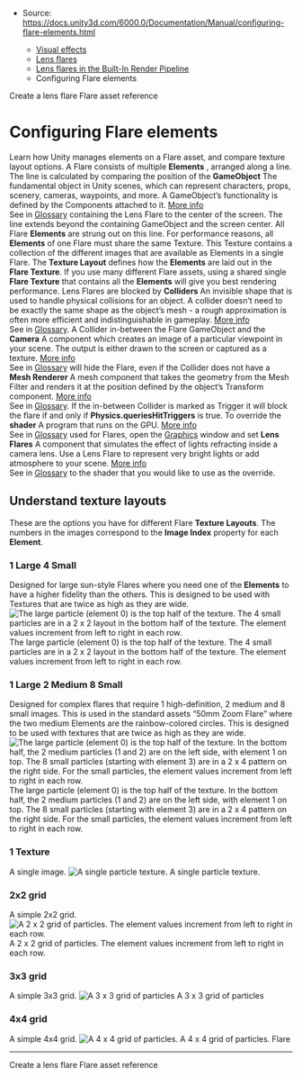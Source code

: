 * Source: https://docs.unity3d.com/6000.0/Documentation/Manual/configuring-flare-elements.html

  * [Visual effects](https://docs.unity3d.com/6000.0/Documentation/Manual/visual-effects.html)
  * [Lens flares](https://docs.unity3d.com/6000.0/Documentation/Manual/visual-effects-lens-flares.html)
  * [Lens flares in the Built-In Render Pipeline](https://docs.unity3d.com/6000.0/Documentation/Manual/lens-flare-birp.html)
  * Configuring Flare elements


[](https://docs.unity3d.com/6000.0/Documentation/Manual/create-lens-flare.html)
Create a lens flare
[](https://docs.unity3d.com/6000.0/Documentation/Manual/class-Flare.html)
Flare asset reference
# Configuring Flare elements
Learn how Unity manages elements on a Flare asset, and compare texture layout options.
A Flare consists of multiple **Elements** , arranged along a line. The line is calculated by comparing the position of the **GameObject** The fundamental object in Unity scenes, which can represent characters, props, scenery, cameras, waypoints, and more. A GameObject’s functionality is defined by the Components attached to it. [More info](https://docs.unity3d.com/6000.0/Documentation/Manual/class-GameObject.html)  
See in [Glossary](https://docs.unity3d.com/6000.0/Documentation/Manual/Glossary.html#GameObject) containing the Lens Flare to the center of the screen. The line extends beyond the containing GameObject and the screen center. All Flare **Elements** are strung out on this line.
For performance reasons, all **Elements** of one Flare must share the same Texture. This Texture contains a collection of the different images that are available as Elements in a single Flare. The **Texture Layout** defines how the **Elements** are laid out in the **Flare Texture**. If you use many different Flare assets, using a shared single **Flare Texture** that contains all the **Elements** will give you best rendering performance.
Lens Flares are blocked by **Colliders** An invisible shape that is used to handle physical collisions for an object. A collider doesn’t need to be exactly the same shape as the object’s mesh - a rough approximation is often more efficient and indistinguishable in gameplay. [More info](https://docs.unity3d.com/6000.0/Documentation/Manual/CollidersOverview.html)  
See in [Glossary](https://docs.unity3d.com/6000.0/Documentation/Manual/Glossary.html#Collider). A Collider in-between the Flare GameObject and the **Camera** A component which creates an image of a particular viewpoint in your scene. The output is either drawn to the screen or captured as a texture. [More info](https://docs.unity3d.com/6000.0/Documentation/Manual/CamerasOverview.html)  
See in [Glossary](https://docs.unity3d.com/6000.0/Documentation/Manual/Glossary.html#Camera) will hide the Flare, even if the Collider does not have a **Mesh Renderer** A mesh component that takes the geometry from the Mesh Filter and renders it at the position defined by the object’s Transform component. [More info](https://docs.unity3d.com/6000.0/Documentation/Manual/class-MeshRenderer.html)  
See in [Glossary](https://docs.unity3d.com/6000.0/Documentation/Manual/Glossary.html#MeshRenderer). If the in-between Collider is marked as Trigger it will block the flare if and only if **Physics.queriesHitTriggers** is true.
To override the **shader** A program that runs on the GPU. [More info](https://docs.unity3d.com/6000.0/Documentation/Manual/Shaders.html)  
See in [Glossary](https://docs.unity3d.com/6000.0/Documentation/Manual/Glossary.html#Shader) used for Flares, open the [Graphics](https://docs.unity3d.com/6000.0/Documentation/Manual/class-GraphicsSettings.html) window and set **Lens Flares** A component that simulates the effect of lights refracting inside a camera lens. Use a Lens Flare to represent very bright lights or add atmosphere to your scene. [More info](https://docs.unity3d.com/6000.0/Documentation/Manual/class-LensFlare.html)  
See in [Glossary](https://docs.unity3d.com/6000.0/Documentation/Manual/Glossary.html#LensFlare) to the shader that you would like to use as the override.
## Understand texture layouts
These are the options you have for different Flare **Texture Layouts**. The numbers in the images correspond to the **Image Index** property for each **Element**.
### 1 Large 4 Small
Designed for large sun-style Flares where you need one of the **Elements** to have a higher fidelity than the others. This is designed to be used with Textures that are twice as high as they are wide.
![The large particle \(element 0\) is the top half of the texture. The 4 small particles are in a 2 x 2 layout in the bottom half of the texture. The element values increment from left to right in each row.](https://docs.unity3d.com/6000.0/Documentation/uploads/Main/FlaresLayout0.png) The large particle (element 0) is the top half of the texture. The 4 small particles are in a 2 x 2 layout in the bottom half of the texture. The element values increment from left to right in each row.
### 1 Large 2 Medium 8 Small
Designed for complex flares that require 1 high-definition, 2 medium and 8 small images. This is used in the standard assets “50mm Zoom Flare” where the two medium Elements are the rainbow-colored circles. This is designed to be used with textures that are twice as high as they are wide.
![The large particle \(element 0\) is the top half of the texture. In the bottom half, the 2 medium particles \(1 and 2\) are on the left side, with element 1 on top. The 8 small particles \(starting with element 3\) are in a 2 x 4 pattern on the right side. For the small particles, the element values increment from left to right in each row.](https://docs.unity3d.com/6000.0/Documentation/uploads/Main/FlaresLayout1.png) The large particle (element 0) is the top half of the texture. In the bottom half, the 2 medium particles (1 and 2) are on the left side, with element 1 on top. The 8 small particles (starting with element 3) are in a 2 x 4 pattern on the right side. For the small particles, the element values increment from left to right in each row.
### 1 Texture
A single image.
![A single particle texture.](https://docs.unity3d.com/6000.0/Documentation/uploads/Main/FlaresLayout2.png) A single particle texture.
### 2x2 grid
A simple 2x2 grid.
![A 2 x 2 grid of particles. The element values increment from left to right in each row.](https://docs.unity3d.com/6000.0/Documentation/uploads/Main/FlaresLayout3.png) A 2 x 2 grid of particles. The element values increment from left to right in each row.
### 3x3 grid
A simple 3x3 grid.
![A 3 x 3 grid of particles](https://docs.unity3d.com/6000.0/Documentation/uploads/Main/FlaresLayout4.png) A 3 x 3 grid of particles
### 4x4 grid
A simple 4x4 grid.
![A 4 x 4 grid of particles.](https://docs.unity3d.com/6000.0/Documentation/uploads/Main/FlaresLayout5.png) A 4 x 4 grid of particles.
Flare
* * *
[](https://docs.unity3d.com/6000.0/Documentation/Manual/create-lens-flare.html)
Create a lens flare
[](https://docs.unity3d.com/6000.0/Documentation/Manual/class-Flare.html)
Flare asset reference

